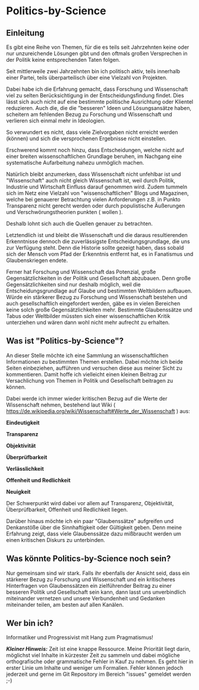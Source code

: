 # Politics-by-Science

## Einleitung

Es gibt eine Reihe von Themen, für die es teils seit Jahrzehnten keine oder nur unzureichende Lösungen gibt und den oftmals großen Versprechen in der Politik keine entsprechenden Taten folgen.

Seit mittlerweile zwei Jahrzehnten bin ich politisch aktiv, teils innerhalb einer Partei, teils überparteilisch über eine Vielzahl von Projekten.

Dabei habe ich die Erfahrung gemacht, dass Forschung und Wissenschaft viel zu selten Berücksichtigung in der Entscheidungsfindung findet. Dies lässt sich auch nicht auf eine bestimmte politische Ausrichtung oder Klientel reduzieren. Auch die, die die "besseren" Ideen und Lösungsansätze haben, scheitern am fehlenden Bezug zu Forschung und Wissenschaft und verlieren sich einmal mehr in Ideologien.

So verwundert es nicht, dass viele Zielvorgaben nicht erreicht werden (können) und sich die versprochenen Ergebnisse nicht einstellen.

Erschwerend kommt noch hinzu, dass Entscheidungen, welche nicht auf einer breiten wissenschaftlichen Grundlage beruhen, im Nachgang eine systematische Aufarbeitung nahezu unmöglich machen.  

Natürlich bleibt anzumerken, dass Wissenschaft nicht unfehlbar ist und "Wissenschaft" auch nicht gleich Wissenschaft ist, weil durch Politik, Industrie und Wirtschaft Einfluss darauf genommen wird.
Zudem tummeln sich im Netz eine Vielzahl von "wissenschaftlichen" Blogs und Magazinen, welche bei genauerer Betrachtung vielen Anforderungen z.B. in Punkto Transparenz nicht gerecht werden oder durch populistische Äußerungen und Verschwörungstheorien punkten ( wollen ).

Deshalb lohnt sich auch die Quellen genauer zu betrachten.

Letztendlich ist und bleibt die Wissenschaft und die daraus resultierenden Erkenntnisse dennoch die zuverlässigste Entscheidungsgrundlage, die uns zur Verfügung steht.
Denn die Historie sollte gezeigt haben, dass sobald sich der Mensch vom Pfad der Erkenntnis entfernt hat, es in Fanatismus und Glaubenskriegen endete.

Ferner hat Forschung und Wissenschaft das Potenzial, große Gegensätzlichkeiten in der Politik und Gesellschaft abzubauen. Denn große Gegensätzlichkeiten sind nur deshalb möglich, weil die Entscheidungsgrundlage auf Glaube und bestimmten Weltbildern aufbauen.
Würde ein stärkerer Bezug zu Forschung und Wissenschaft bestehen und auch gesellschaftlich eingefordert werden, gäbe es in vielen Bereichen keine solch große Gegensätzlichkeiten mehr. Bestimmte Glaubenssätze und Tabus oder Weltbilder müssten sich einer wissenschaftlichen Kritik unterziehen und wären dann wohl nicht mehr aufrecht zu erhalten.

## Was ist "Politics-by-Science"?   

An dieser Stelle möchte ich eine Sammlung an wissenschaftlichen Informationen zu bestimmten Themen erstellen. Dabei möchte ich beide Seiten einbeziehen, aufführen und versuchen diese aus meiner Sicht zu kommentieren. Damit hoffe ich vielleicht einen kleinen Beitrag zur Versachlichung von Themen in Politik und Gesellschaft beitragen zu können.

Dabei werde ich immer wieder kritischen Bezug auf die Werte der Wissenschaft nehmen,
bestehend laut Wiki ( https://de.wikipedia.org/wiki/Wissenschaft#Werte_der_Wissenschaft ) aus:

**Eindeutigkeit**

**Transparenz**

**Objektivität**

**Überprüfbarkeit**

**Verlässlichkeit**

**Offenheit und Redlichkeit**

**Neuigkeit**

Der Schwerpunkt wird dabei vor allem auf Transparenz, Objektivität, Überprüfbarkeit, Offenheit und Redlichkeit liegen.

Darüber hinaus möchte ich ein paar "Glaubenssätze" aufgreifen und Denkanstöße über die Sinnhaftigkeit oder Gültigkeit geben. Denn meine Erfahrung zeigt, dass viele Glaubenssätze dazu mißbraucht werden um einen kritischen Diskurs zu unterbinden.

## Was könnte Politics-by-Science noch sein?

Nur gemeinsam sind wir stark. Falls ihr ebenfalls der Ansicht seid, dass ein stärkerer Bezug zu Forschung und Wissenschaft und ein kritischeres Hinterfragen von Glaubenssätzen ein zielführender Beitrag zu einer besseren Politik und Gesellschaft sein kann, dann lasst uns unverbindlich miteinander vernetzen und unsere Verbundenheit und Gedanken miteinander teilen, am besten auf allen Kanälen.

## Wer bin ich?

Informatiker und Progressivist mit Hang zum Pragmatismus!

***Kleiner Hinweis:*** Zeit ist eine knappe Ressource. Meine Priorität liegt darin, möglichst viel Inhalte in kürzester Zeit zu sammeln und dabei mögliche orthografische oder grammatische Fehler in Kauf zu nehmen. Es geht hier in erster Linie um Inhalte und weniger um Formalien.
Fehler können jedoch jederzeit und gerne im Git Repository im Bereich "issues" gemeldet werden ;-)
